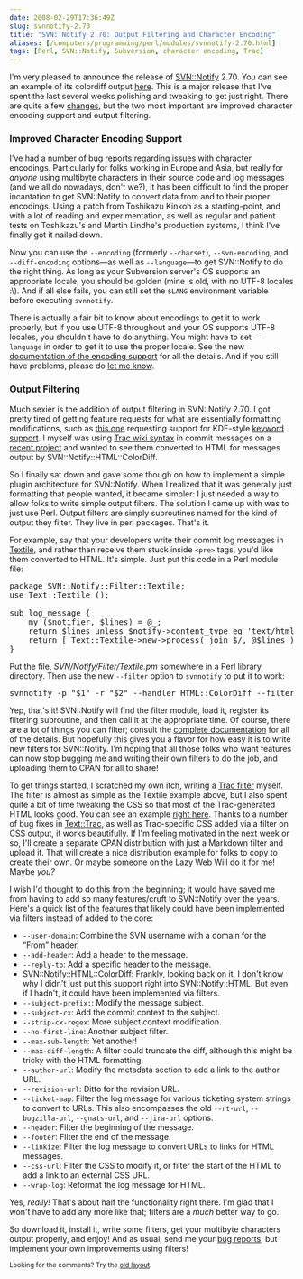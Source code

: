 ```yaml
--- 
date: 2008-02-29T17:36:49Z
slug: svnnotify-2.70
title: "SVN::Notify 2.70: Output Filtering and Character Encoding"
aliases: [/computers/programming/perl/modules/svnnotify-2.70.html]
tags: [Perl, SVN::Notify, Subversion, character encoding, Trac]
---
```


<p>I'm very pleased to announce the release of <a href="http://search.cpan.org/dist/SVN-Notify/" title="SVN::Notify on CPAN">SVN::Notify</a> 2.70. You can see an example of its colordiff output <a href="/computers/programming/perl/modules/svnnotify-2.70_colordiff_example.html" title="Example output from SVN::Notify::HTML::ColorDiff 2.70">here</a>. This is a major release that I've spent the last several weeks polishing and tweaking to get just right. There are quite a few <a href="http://search.cpan.org/src/DWHEELER/SVN-Notify-2.70/Changes" title="SVN::Notify Changes">changes</a>, but the two most important are improved character encoding support and output filtering.</p>

<h3>Improved Character Encoding Support</h3>

<p>I've had a number of bug reports regarding issues with character encodings. Particularly for folks working in Europe and Asia, but really for <em>anyone</em> using multibyte characters in their source code and log messages (and we all do nowadays, don't we?), it has been difficult to find the proper incantation to get SVN::Notify to convert data from and to their proper encodings. Using a patch from Toshikazu Kinkoh as a starting-point, and with a lot of reading and experimentation, as well as regular and patient tests on Toshikazu's and Martin Lindhe's production systems, I think I've finally got it nailed down.</p>

<p>Now you can use the <code>&#x002d;&#x002d;encoding</code> (formerly <code>&#x002d;&#x002d;charset</code>), <code>&#x002d;&#x002d;svn-encoding</code>, and <code>&#x002d;&#x002d;diff-encoding</code> options—as well as <code>&#x002d;&#x002d;language</code>—to get SVN::Notify to do the right thing. As long as your Subversion server's OS supports an appropriate locale, you should be golden (mine is old, with no UTF-8 locales :\). And if all else fails, you can still set the <code>$LANG</code> environment variable before executing <code>svnnotify</code>.</p>

<p>There is actually a fair bit to know about encodings to get it to work properly, but if you use UTF-8 throughout and your OS supports UTF-8 locales, you shouldn't have to do anything. You might have to set <code>&#x002d;&#x002d;language</code> in order to get it to use the proper locale. See the new <a href="http://search.cpan.org/dist/SVN-Notify/lib/SVN/Notify.pm#Character_Encoding_Support" title="Character Encoding Support in SVN::Notify">documentation of the encoding support</a> for all the details. And if you still have problems, please do <a href="https://rt.cpan.org/Ticket/Create.html?Queue=SVN-Notify" title="Open a Ticket for SVN::Notify">let me know</a>.</p>

<h3>Output Filtering</h3>

<p>Much sexier is the addition of output filtering in SVN::Notify 2.70. I got pretty tired of getting feature requests for what are essentially formatting modifications, such as <a href="https://rt.cpan.org/Ticket/Display.html?id=26944" title="SVN::Notify feature request for KDE keywords support">this one</a> requesting support for KDE-style <a href="http://techbase.kde.org/Policies/SVN_Commit_Policy#Special_keywords_in_SVN_log_messages" title="KDE TechBase: Special keywords in SVN log messages">keyword support</a>. I myself was using <a href="http://trac.edgewall.org/wiki/WikiFormatting" title="Trac Wiki Formatting Syntax">Trac wiki syntax</a> in commit messages on a <a href="http://iwantsandy.com/" title="Sandy: Your virtual personal assistant">recent project</a> and wanted to see them converted to HTML for messages output by SVN::Notify::HTML::ColorDiff.</p>

<p>So I finally sat down and gave some though on how to implement a simple plugin architecture for SVN::Notify. When I realized that it was generally just formatting that people wanted, it became simpler: I just needed a way to allow folks to write simple output filters. The solution I came up with was to just use Perl. Output filters are simply subroutines named for the kind of output they filter. They live in perl packages. That's it.</p>

<p>For example, say that your developers write their commit log messages in <a href="http://www.textism.com/tools/textile/" title="Textile">Textile</a>, and rather than receive them stuck inside <code>&lt;pre&gt;</code> tags, you'd like them converted to HTML. It's simple. Just put this code in a Perl module file:</p>

<pre>
package SVN::Notify::Filter::Textile;
use Text::Textile ();

sub log_message {
    my ($notifier, $lines) = @_;
    return $lines unless $notify->content_type eq &#x0027;text/html&#x0027;;
    return [ Text::Textile->new->process( join $/, @$lines ) ];
}
</pre>

<p>Put the file, <em>SVN/Notify/Filter/Textile.pm</em> somewhere in a Perl library directory. Then use the new <code>&#x002d;&#x002d;filter</code> option to <code>svnnotify</code> to put it to work:</p>

<pre>
svnnotify -p "$1" -r "$2" &#x002d;&#x002d;handler HTML::ColorDiff &#x002d;&#x002d;filter Textile
</pre>

<p>Yep, that's it! SVN::Notify will find the filter module, load it, register its filtering subroutine, and then call it at the appropriate time. Of course, there are a lot of things you can filter; consult the  <a href="http://search.cpan.org/dist/SVN-Notify/lib/SVN/Notify/Filter.pm" title="SVN::Notify Output Filtering Documentation">complete documentation</a> for all of the details. But hopefully this gives you a flavor for how easy it is to write new filters for SVN::Notify. I'm hoping that all those folks who want features can now stop bugging me and writing their own filters to do the job, and uploading them to CPAN for all to share!</p>

<p>To get things started, I scratched my own itch, writing a <a href="http://search.cpan.org/dist/SVN-Notify/lib/SVN/Notify/Filter/Trac.pm" title="SVN::Notify::Filter::Trac Documentation">Trac filter</a> myself. The filter is almost as simple as the Textile example above, but I also spent quite a bit of time tweaking the CSS so that most of the Trac-generated HTML looks good. You can see an example <a href="/computers/programming/perl/modules/svnnotify-2.70_trac_example.html" title="Example output from SVN::Notify 2.70 and modified by the Trac filter">right here</a>. Thanks to a number of bug fixes in  <a href="http://search.cpan.org/dist/Text-Trac/">Text::Trac</a>, as well as Trac-specific CSS added via a filter on CSS output, it works beautifully. If I'm feeling motivated in the next week or so, I'll create a separate CPAN distribution with just a Markdown filter and upload it. That will create a nice distribution example for folks to copy to create their own. Or maybe someone on the Lazy Web Will do it for me! Maybe <em>you?</em></p>

<p>I wish I'd thought to do this from the beginning; it would have saved me from having to add so many features/cruft to SVN::Notify over the years. Here's a quick list of the features that likely could have been implemented via filters instead of added to the core:</p>

<ul>
  <li><code>&#x002d;&#x002d;user-domain</code>: Combine the SVN username with a domain for the <q>From</q> header.</li>
  <li><code>&#x002d;&#x002d;add-header</code>: Add a header to the message.</li>
  <li><code>&#x002d;&#x002d;reply-to</code>: Add a specific header to the message.</li>
  <li>SVN::Notify::HTML::ColorDiff: Frankly, looking back on it, I don't know why I didn't just put this support right into SVN::Notify::HTML. But even if I hadn't, it could have been implemented via filters.</li>
  <li><code>&#x002d;&#x002d;subject-prefix:</code>: Modify the message subject.</li>
  <li><code>&#x002d;&#x002d;subject-cx</code>: Add the commit context to the subject.</li>
  <li><code>&#x002d;&#x002d;strip-cx-regex</code>: More subject context modification.</li>
  <li><code>&#x002d;&#x002d;no-first-line</code>: Another subject filter.</li>
  <li><code>&#x002d;&#x002d;max-sub-length</code>: Yet another!</li>
  <li><code>&#x002d;&#x002d;max-diff-length</code>: A filter could truncate the diff, although this might be tricky with the HTML formatting.</li>
  <li><code>&#x002d;&#x002d;author-url</code>: Modify the metadata section to add a link to the author URL.</li>
  <li><code>&#x002d;&#x002d;revision-url</code>: Ditto for the revision URL.</li>
  <li><code>&#x002d;&#x002d;ticket-map</code>: Filter the log message for various ticketing system strings to convert to URLs. This also encompasses the old <code>&#x002d;&#x002d;rt-url</code>, <code>&#x002d;&#x002d;bugzilla-url</code>, <code>&#x002d;&#x002d;gnats-url</code>, and <code>&#x002d;&#x002d;jira-url</code> options.</li>
  <li><code>&#x002d;&#x002d;header</code>: Filter the beginning of the message.</li>
  <li><code>&#x002d;&#x002d;footer</code>: Filter the end of the message.</li>
  <li><code>&#x002d;&#x002d;linkize</code>: Filter the log message to convert URLs to links for HTML messages.</li>
  <li><code>&#x002d;&#x002d;css-url</code>: Filter the CSS to modify it, or filter the start of the HTML to add a link to an external CSS URL.</li>
  <li><code>&#x002d;&#x002d;wrap-log</code>: Reformat the log message for HTML.</li>
</ul>

<p>Yes, <em>really!</em> That's about half the functionality right there. I'm glad that I won't have to add any more like that; filters are a <em>much</em> better way to go.</p>

<p>So download it, install it, write some filters, get your multibyte characters output properly, and enjoy! And as usual, send me your <a href="https://rt.cpan.org/Ticket/Create.html?Queue=SVN-Notify" title="Open a Ticket for SVN::Notify">bug reports</a>, but implement your own improvements using filters!</p>

<p class="past"><small>Looking for the comments? Try the <a rel="nofollow" href="//past.justatheory.com/computers/programming/perl/modules/svnnotify-2.70.html">old layout</a>.</small></p>



